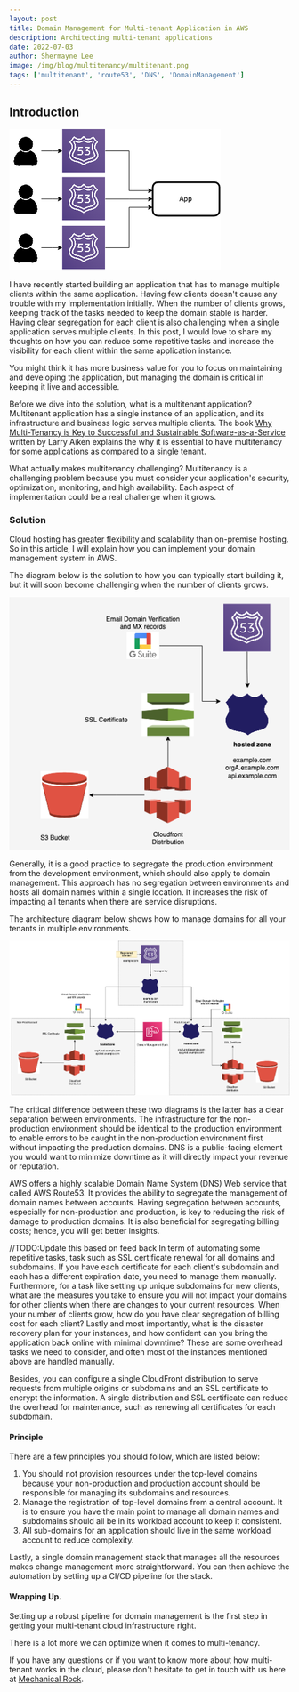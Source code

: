```yaml
---
layout: post
title: Domain Management for Multi-tenant Application in AWS
description: Architecting multi-tenant applications
date: 2022-07-03
author: Shermayne Lee
image: /img/blog/multitenancy/multitenant.png
tags: ['multitenant', 'route53', 'DNS', 'DomainManagement']
---
```



## Introduction

![Domain Management Multitenant](/img/blog/domain-management/multitenantDNS.png)

I have recently started building an application that has to manage multiple clients within the same application. Having few clients doesn't cause any trouble with my implementation initially. When the number of clients grows, keeping track of the tasks needed to keep the domain stable is harder. Having clear segregation for each client is also challenging when a single application serves multiple clients. In this post, I would love to share my thoughts on how you can reduce some repetitive tasks and increase the visibility for each client within the same application instance.

You might think it has more business value for you to focus on maintaining and developing the application, but managing the domain is critical in keeping it live and accessible. 

Before we dive into the solution, what is a multitenant application? Multitenant application has a single instance of an application, and its infrastructure and business logic serves multiple clients. The book [Why Multi-Tenancy is Key to Successful and Sustainable Software-as-a-Service](https://books.apple.com/us/book/why-multi-tenancy-is-key-to-successful-and/id419723802) written by Larry Aiken explains the why it is essential to have multitenancy for some applications as compared to a single tenant.


What actually makes multitenancy challenging? Multitenancy is a challenging problem because you must consider your application's security, optimization, monitoring, and high availability. Each aspect of implementation could be a real challenge when it grows. 




### Solution

Cloud hosting has greater flexibility and scalability than on-premise hosting. So in this article, I will explain how you can implement your domain management system in AWS. 

The diagram below is the solution to how you can typically start building it, but it will soon become challenging when the number of clients grows.

![Domain Management Architecture ](/img/blog/domain-management/architectureSingleAccount.png)

Generally, it is a good practice to segregate the production environment from the development environment, which should also apply to domain management. This approach has no segregation between environments and hosts all domain names within a single location. It increases the risk of impacting all tenants when there are service disruptions. 

The architecture diagram below shows how to manage domains for all your tenants in multiple environments.  


![Domain Management Architecture ](/img/blog/domain-management/architectureDiagram.png)

The critical difference between these two diagrams is the latter has a clear separation between environments. The infrastructure for the non-production environment should be identical to the production environment to enable errors to be caught in the non-production environment first without impacting the production domains. DNS is a public-facing element you would want to minimize downtime as it will directly impact your revenue or reputation.

AWS offers a highly scalable Domain Name System (DNS) Web service that called AWS Route53. It provides the ability to segregate the management of domain names between accounts.  Having segregation between accounts, especially for non-production and production, is key to reducing the risk of damage to production domains. It is also beneficial for segregating billing costs; hence, you will get better insights. 

//TODO:Update this based on feed back
In term of automating some repetitive tasks, task such as SSL certificate renewal for all domains and subdomains. If you have each certificate for each client's subdomain and each has a different expiration date, you need to manage them manually. Furthermore, for a task like setting up unique subdomains for new clients, what are the measures you take to ensure you will not impact your domains for other clients when there are changes to your current resources. When your number of clients grow, how do you have clear segregation of billing cost for each client? Lastly and most importantly, what is the disaster recovery plan for your instances, and how confident can you bring the application back online with minimal downtime? These are some overhead tasks we need to consider, and often most of the instances mentioned above are handled manually. 


Besides, you can configure a single CloudFront distribution to serve requests from multiple origins or subdomains and an SSL certificate to encrypt the information. A single distribution and SSL certificate can reduce the overhead for maintenance, such as renewing all certificates for each subdomain. 

#### Principle 

There are a few principles you should follow, which are listed below:

1. You should not provision resources under the top-level domains because your non-production and production account should be responsible for managing its subdomains and resources. 
2. Manage the registration of top-level domains from a central account. It is to ensure you have the main point to manage all domain names and subdomains should all be in its workload account to keep it consistent. 
3. All sub-domains for an application should live in the same workload account to reduce complexity. 

Lastly, a single domain management stack that manages all the resources makes change management more straightforward. You can then achieve the automation by setting up a CI/CD pipeline for the stack. 


#### Wrapping Up.

 Setting up a robust pipeline for domain management is the first step in getting your multi-tenant cloud infrastructure right. 

 There is a lot more we can optimize when it comes to multi-tenancy.  

 If you have any questions or if you want to know more about how multi-tenant works in the cloud, please don't hesitate to get in touch with us here at [Mechanical Rock](<(https://www.mechanicalrock.io/lets-get-started/)>).
